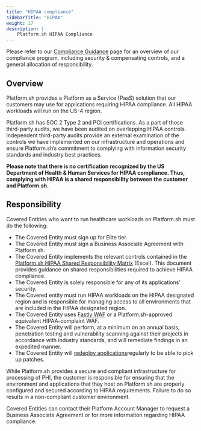 ```yaml
---
title: "HIPAA compliance"
sidebarTitle: "HIPAA"
weight: 17
description: |
    Platform.sh HIPAA Compliance
---
```


Please refer to our [Compliance Guidance](https://docs.platform.sh/security/compliance-guidance.html) page for an overview of our compliance program, including security & compensating controls, and a general allocation of responsibility.

## Overview

Platform.sh provides a Platform as a Service (PaaS) solution that our customers may use for applications requiring HIPAA compliance. All HIPAA workloads will run on the US-4 region.

Platform.sh has SOC 2 Type 2 and PCI certifications. As a part of those third-party audits, we have been audited on overlapping HIPAA controls. Independent third-party audits provide an external examination of the controls we have implemented on our infrastructure and operations and ensure Platform.sh’s commitment to complying with information security standards and industry best practices.

**Please note that there is no certification recognized by the US Department of Health & Human Services for HIPAA compliance. Thus, complying with HIPAA is a shared responsibility between the customer and Platform.sh.**

## Responsibility

Covered Entities who want to run healthcare workloads on Platform.sh must do the following:
* The Covered Entity must sign up for Elite tier.
* The Covered Entity must sign a Business Associate Agreement with Platform.sh.
* The Covered Entity implements the relevant controls contained in the [Platform.sh HIPAA Shared Responsibility Matrix](https://docs.google.com/spreadsheets/d/1Wsve74Bn8ljfE2vJbN1g8vZA4Jd5_lokmZxgUPcJ98k/edit?usp=sharing) (Excel). This document provides guidance on shared responsibilities required to achieve HIPAA compliance. 
* The Covered Entity is solely responsible for any of its applications' security.
* The Covered entity must run HIPAA workloads on the HIPAA designated region and is responsible for managing access to all environments that are included in the HIPAA designated region.
* The Covered Entity uses [Fastly WAF](https://docs.fastly.com/products/hipaa-compliant-caching-and-delivery) or a Platform.sh-approved equivalent HIPAA-complaint WAF. 
* The Covered Entity will perform, at a minimum on an annual basis, penetration testing and vulnerability scanning against their projects in accordance with industry standards, and will remediate findings in an expedited manner.
* The Covered Entity will [redeploy applications](https://docs.platform.sh/security/updates.html)regularly to be able to pick up patches.

While Platform.sh provides a secure and compliant infrastructure for processing of PHI, the customer is responsible for ensuring that the environment and applications that they host on Platform.sh are properly configured and secured according to HIPAA requirements. Failure to do so results in a non-compliant customer environment.

Covered Entities can contact their Platform Account Manager to request a Business Associate Agreement or for more information regarding HIPAA compliance.
